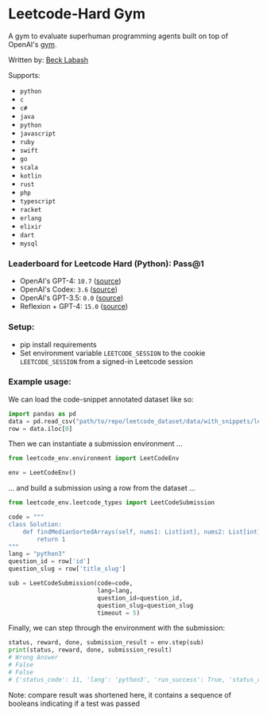 # Leetcode-Hard Gym
A gym to evaluate superhuman programming agents built on top of OpenAI's [gym](https://github.com/openai/gym).

Written by: [Beck Labash](https://github.com/becklabs)

Supports:
  - `python`
  - `c`
  - `c#`
  - `java`
  - `python`
  - `javascript`
  - `ruby`
  - `swift`
  - `go`
  - `scala`
  - `kotlin`
  - `rust`
  - `php`
  - `typescript`
  - `racket`
  - `erlang`
  - `elixir`
  - `dart`
  - `mysql`

### Leaderboard for Leetcode Hard (Python): Pass@1
  - OpenAI's GPT-4: `10.7` ([source](https://arxiv.org/pdf/2303.12712.pdf))
  - OpenAI's Codex: `3.6` ([source](https://arxiv.org/pdf/2303.12712.pdf))
  - OpenAI's GPT-3.5: `0.0` ([source](https://arxiv.org/pdf/2303.12712.pdf))
  - Reflexion + GPT-4: `15.0` ([source](https://arxiv.org/abs/2303.11366))

### Setup:
- pip install requirements
- Set environment variable `LEETCODE_SESSION` to the cookie `LEETCODE_SESSION` from a signed-in Leetcode session

### Example usage:

We can load the code-snippet annotated dataset like so:

```python
import pandas as pd
data = pd.read_csv("path/to/repo/leetcode_dataset/data/with_snippets/leetcode_hard_with_snippets.csv")
row = data.iloc[0]
```

Then we can instantiate a submission environment ...
```python
from leetcode_env.environment import LeetCodeEnv

env = LeetCodeEnv()
```

... and build a submission using a row from the dataset ...

```python
from leetcode_env.leetcode_types import LeetCodeSubmission

code = """
class Solution:
    def findMedianSortedArrays(self, nums1: List[int], nums2: List[int]) -> float:
        return 1
"""
lang = "python3"
question_id = row['id']
question_slug = row['title_slug']

sub = LeetCodeSubmission(code=code,
                         lang=lang,
                         question_id=question_id,
                         question_slug=question_slug
                         timeout = 5)
```

Finally, we can step through the environment with the submission:

```python
status, reward, done, submission_result = env.step(sub)
print(status, reward, done, submission_result)
# Wrong Answer
# False
# False
# {'status_code': 11, 'lang': 'python3', 'run_success': True, 'status_runtime': 'N/A', 'memory': 14160000, 'question_id': '4', 'elapsed_time': 105, 'compare_result': '00010000000...00000000001000', 'code_output': '1.00000', 'std_output': '', 'last_testcase': '[1,3]\n[2]', 'expected_output': '2.00000', 'task_finish_time': 1680132323596, 'total_correct': 6, 'total_testcases': 2094, 'runtime_percentile': None, 'status_memory': 'N/A', 'memory_percentile': None, 'pretty_lang': 'Python3', 'submission_id': '924506780', 'input_formatted': '[1,3], [2]', 'input': '[1,3]\n[2]', 'status_msg': 'Wrong Answer', 'state': 'SUCCESS'}
```

Note: compare result was shortened here, it contains a sequence of booleans indicating if a test was passed

